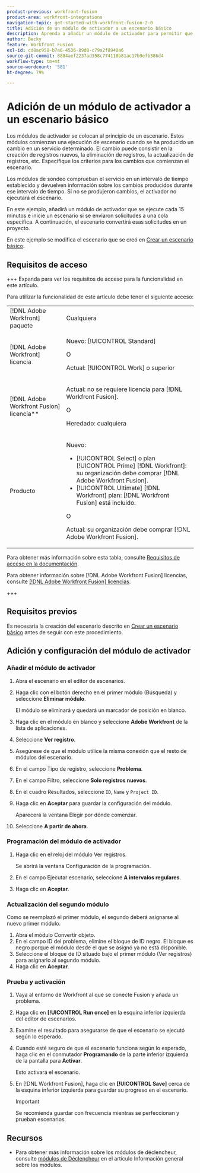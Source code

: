 ```yaml
---
product-previous: workfront-fusion
product-area: workfront-integrations
navigation-topic: get-started-with-workfront-fusion-2-0
title: Adición de un módulo de activador a un escenario básico
description: Aprenda a añadir un módulo de activador para permitir que el escenario busque periódicamente nuevas solicitudes y las convierta en proyectos.
author: Becky
feature: Workfront Fusion
exl-id: cd8ac958-b7a6-4536-89d8-c79a2f8940a6
source-git-commit: 8884aef2237ad358c774110b81ac17b9efb386d4
workflow-type: tm+mt
source-wordcount: '581'
ht-degree: 79%

---
```


# Adición de un módulo de activador a un escenario básico

Los módulos de activador se colocan al principio de un escenario. Estos módulos comienzan una ejecución de escenario cuando se ha producido un cambio en un servicio determinado. El cambio puede consistir en la creación de registros nuevos, la eliminación de registros, la actualización de registros, etc. Especifique los criterios para los cambios que comienzan el escenario.

Los módulos de sondeo comprueban el servicio en un intervalo de tiempo establecido y devuelven información sobre los cambios producidos durante ese intervalo de tiempo. Si no se produjeron cambios, el activador no ejecutará el escenario.

En este ejemplo, añadirá un módulo de activador que se ejecute cada 15 minutos e inicie un escenario si se enviaron solicitudes a una cola específica. A continuación, el escenario convertirá esas solicitudes en un proyecto.

En este ejemplo se modifica el escenario que se creó en [Crear un escenario básico](/help/workfront-fusion/build-practice-scenarios/create-basic-scenario.md).

## Requisitos de acceso

+++ Expanda para ver los requisitos de acceso para la funcionalidad en este artículo.

Para utilizar la funcionalidad de este artículo debe tener el siguiente acceso:

<table style="table-layout:auto">
 <col> 
 <col> 
 <tbody> 
  <tr> 
   <td role="rowheader">[!DNL Adobe Workfront] paquete</td> 
   <td> <p>Cualquiera</p> </td> 
  </tr> 
  <tr data-mc-conditions=""> 
   <td role="rowheader">[!DNL Adobe Workfront] licencia</td> 
   <td> <p>Nuevo: [!UICONTROL Standard]</p><p>O</p><p>Actual: [!UICONTROL Work] o superior</p> </td> 
  </tr> 
  <tr> 
   <td role="rowheader">[!DNL Adobe Workfront Fusion] licencia**</td> 
   <td>
   <p>Actual: no se requiere licencia para [!DNL Workfront Fusion].</p>
   <p>O</p>
   <p>Heredado: cualquiera </p>
   </td> 
  </tr> 
  <tr> 
   <td role="rowheader">Producto</td> 
   <td>
   <p>Nuevo:</p> <ul><li>[!UICONTROL Select] o plan [!UICONTROL Prime] [!DNL Workfront]: su organización debe comprar [!DNL Adobe Workfront Fusion].</li><li>[!UICONTROL Ultimate] [!DNL Workfront] plan: [!DNL Workfront Fusion] está incluido.</li></ul>
   <p>O</p>
   <p>Actual: su organización debe comprar [!DNL Adobe Workfront Fusion].</p>
   </td> 
  </tr>
 </tbody> 
</table>

Para obtener más información sobre esta tabla, consulte [Requisitos de acceso en la documentación](/help/workfront-fusion/references/licenses-and-roles/access-level-requirements-in-documentation.md).

Para obtener información sobre [!DNL Adobe Workfront Fusion] licencias, consulte [[!DNL Adobe Workfront Fusion] licencias](/help/workfront-fusion/set-up-and-manage-workfront-fusion/licensing-operations-overview/license-automation-vs-integration.md).

+++

## Requisitos previos

Es necesaria la creación del escenario descrito en [Crear un escenario básico](/help/workfront-fusion/build-practice-scenarios/create-basic-scenario.md) antes de seguir con este procedimiento.

## Adición y configuración del módulo de activador

### Añadir el módulo de activador

1. Abra el escenario en el editor de escenarios.
1. Haga clic con el botón derecho en el primer módulo (Búsqueda) y seleccione **Eliminar módulo**.

   El módulo se eliminará y quedará un marcador de posición en blanco.

1. Haga clic en el módulo en blanco y seleccione **Adobe Workfront** de la lista de aplicaciones.
1. Seleccione **Ver registro**.
1. Asegúrese de que el módulo utilice la misma conexión que el resto de módulos del escenario.
1. En el campo Tipo de registro, seleccione **Problema**.
1. En el campo Filtro, seleccione **Solo registros nuevos**.
1. En el cuadro Resultados, seleccione `ID`, `Name` y `Project ID`.
1. Haga clic en **Aceptar** para guardar la configuración del módulo.

   Aparecerá la ventana Elegir por dónde comenzar.

1. Seleccione **A partir de ahora**.

### Programación del módulo de activador

1. Haga clic en el reloj del módulo Ver registros.

   Se abrirá la ventana Configuración de la programación.

1. En el campo Ejecutar escenario, seleccione **A intervalos regulares**.

1. Haga clic en **Aceptar**.

### Actualización del segundo módulo

Como se reemplazó el primer módulo, el segundo deberá asignarse al nuevo primer módulo.

1. Abra el módulo Convertir objeto.
1. En el campo ID del problema, elimine el bloque de ID negro. El bloque es negro porque el módulo desde el que se asignó ya no está disponible.
1. Seleccione el bloque de ID situado bajo el primer módulo (Ver registros) para asignarlo al segundo módulo.
1. Haga clic en **Aceptar**.

### Prueba y activación

1. Vaya al entorno de Workfront al que se conecte Fusion y añada un problema.
1. Haga clic en **[!UICONTROL Run once]** en la esquina inferior izquierda del editor de escenarios.
1. Examine el resultado para asegurarse de que el escenario se ejecutó según lo esperado.
1. Cuando esté seguro de que el escenario funciona según lo esperado, haga clic en el conmutador **Programando** de la parte inferior izquierda de la pantalla para **Activar**.

   Esto activará el escenario.
1. En [!DNL Workfront Fusion], haga clic en **[!UICONTROL Save]** cerca de la esquina inferior izquierda para guardar su progreso en el escenario.

   >[!IMPORTANT]
   >
   >Se recomienda guardar con frecuencia mientras se perfeccionan y prueban escenarios.

## Recursos

* Para obtener más información sobre los módulos de déclencheur, consulte [módulos de Déclencheur](/help/workfront-fusion/get-started-with-fusion/understand-fusion/module-overview.md#trigger-modules) en el artículo Información general sobre los módulos.
